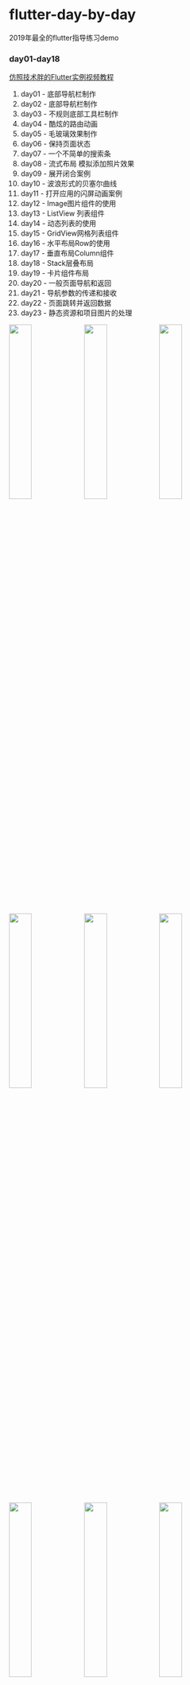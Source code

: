 # flutter-day-by-day
2019年最全的flutter指导练习demo

### day01-day18
[仿照技术胖的Flutter实例视频教程](http://jspang.com) 

1. day01 - 底部导航栏制作
2. day02 - 底部导航栏制作
3. day03 - 不规则底部工具栏制作
4. day04 - 酷炫的路由动画
5. day05 - 毛玻璃效果制作
6. day06 - 保持页面状态
7. day07 - 一个不简单的搜索条
8. day08 - 流式布局 模拟添加照片效果
9. day09 - 展开闭合案例
10. day10 - 波浪形式的贝塞尔曲线
11. day11 - 打开应用的闪屏动画案例
12. day12 - Image图片组件的使用
13. day13 - ListView 列表组件
14. day14 - 动态列表的使用
15. day15 - GridView网格列表组件
16. day16 - 水平布局Row的使用
17. day17 - 垂直布局Column组件
18. day18 - Stack层叠布局
19. day19 - 卡片组件布局
20. day20 - 一般页面导航和返回
21. day21 - 导航参数的传递和接收
22. day22 - 页面跳转并返回数据
23. day23 - 静态资源和项目图片的处理

<img src="https://github.com/STShenZhaoliang/flutter-day-by-day/blob/master/Demo-Image/day01.png" width="30%" height="30%"><img src="https://github.com/STShenZhaoliang/flutter-day-by-day/blob/master/Demo-Image/day02.png" width="30%" height="30%"><img src="https://github.com/STShenZhaoliang/flutter-day-by-day/blob/master/Demo-Image/day03.png" width="30%" height="30%">

<img src="https://github.com/STShenZhaoliang/flutter-day-by-day/blob/master/Demo-Image/day04.png" width="30%" height="30%"><img src="https://github.com/STShenZhaoliang/flutter-day-by-day/blob/master/Demo-Image/day05.png" width="30%" height="30%"><img src="https://github.com/STShenZhaoliang/flutter-day-by-day/blob/master/Demo-Image/day06.png" width="30%" height="30%">

<img src="https://github.com/STShenZhaoliang/flutter-day-by-day/blob/master/Demo-Image/day07.png" width="30%" height="30%"><img src="https://github.com/STShenZhaoliang/flutter-day-by-day/blob/master/Demo-Image/day08.png" width="30%" height="30%"><img src="https://github.com/STShenZhaoliang/flutter-day-by-day/blob/master/Demo-Image/day09.png" width="30%" height="30%">

<img src="https://github.com/STShenZhaoliang/flutter-day-by-day/blob/master/Demo-Image/day10.png" width="30%" height="30%"><img src="https://github.com/STShenZhaoliang/flutter-day-by-day/blob/master/Demo-Image/day11.png" width="30%" height="30%"><img src="https://github.com/STShenZhaoliang/flutter-day-by-day/blob/master/Demo-Image/day12.png" width="30%" height="30%">

<img src="https://github.com/STShenZhaoliang/flutter-day-by-day/blob/master/Demo-Image/day13.png" width="30%" height="30%"><img src="https://github.com/STShenZhaoliang/flutter-day-by-day/blob/master/Demo-Image/day14.png" width="30%" height="30%"><img src="https://github.com/STShenZhaoliang/flutter-day-by-day/blob/master/Demo-Image/day15.png" width="30%" height="30%">

<img src="https://github.com/STShenZhaoliang/flutter-day-by-day/blob/master/Demo-Image/day16.png" width="30%" height="30%"><img src="https://github.com/STShenZhaoliang/flutter-day-by-day/blob/master/Demo-Image/day17.png" width="30%" height="30%"><img src="https://github.com/STShenZhaoliang/flutter-day-by-day/blob/master/Demo-Image/day18.png" width="30%" height="30%">

<img src="https://github.com/STShenZhaoliang/flutter-day-by-day/blob/master/Demo-Image/day19.png" width="30%" height="30%"><img src="https://github.com/STShenZhaoliang/flutter-day-by-day/blob/master/Demo-Image/day20.png" width="30%" height="30%"><img src="https://github.com/STShenZhaoliang/flutter-day-by-day/blob/master/Demo-Image/day21.png" width="30%" height="30%">

<img src="https://github.com/STShenZhaoliang/flutter-day-by-day/blob/master/Demo-Image/day22.png" width="30%" height="30%"><img src="https://github.com/STShenZhaoliang/flutter-day-by-day/blob/master/Demo-Image/day23.png" width="30%" height="30%">